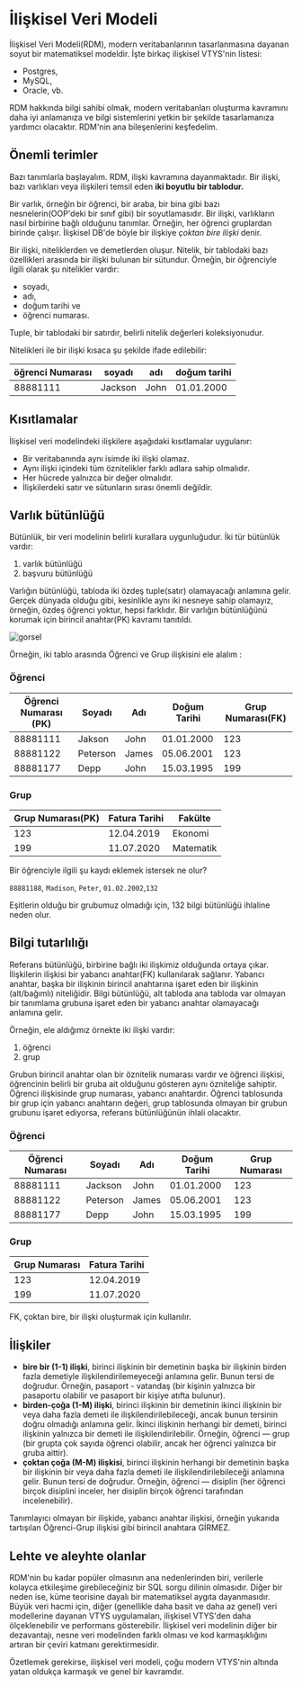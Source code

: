 # İlişkisel Veri Modeli

İlişkisel Veri Modeli(RDM), modern veritabanlarının tasarlanmasına dayanan soyut bir matematiksel modeldir. 
İşte birkaç ilişkisel VTYS'nin listesi: 
- Postgres, 
- MySQL, 
- Oracle, vb. 

RDM hakkında bilgi sahibi olmak, modern veritabanları oluşturma kavramını daha iyi anlamanıza ve bilgi sistemlerini yetkin bir şekilde tasarlamanıza yardımcı olacaktır. RDM'nin ana bileşenlerini keşfedelim.

## Önemli terimler

Bazı tanımlarla başlayalım. RDM, ilişki kavramına dayanmaktadır. Bir ilişki, bazı varlıkları veya ilişkileri temsil eden **iki boyutlu bir tablodur.**

Bir varlık, örneğin bir öğrenci, bir araba, bir bina gibi bazı nesnelerin(OOP'deki bir sınıf gibi) bir soyutlamasıdır. 
Bir ilişki, varlıkların nasıl birbirine bağlı olduğunu tanımlar. Örneğin, her öğrenci gruplardan birinde çalışır. 
İlişkisel DB'de böyle bir ilişkiye *çoktan bire ilişki* denir.

Bir ilişki, niteliklerden ve demetlerden oluşur. Nitelik, bir tablodaki bazı özellikleri arasında bir ilişki bulunan bir sütundur. 
Örneğin, bir öğrenciyle ilgili olarak şu nitelikler vardır: 
- soyadı, 
- adı, 
- doğum tarihi ve 
- öğrenci numarası. 

Tuple, bir tablodaki bir satırdır, belirli nitelik değerleri koleksiyonudur.

Nitelikleri ile bir ilişki kısaca şu şekilde ifade edilebilir: 

| öğrenci Numarası	| soyadı | adı	| doğum tarihi |
|-------------------|--------|-------|-------------|
|88881111	| Jackson |	John |	01.01.2000 |

## Kısıtlamalar

İlişkisel veri modelindeki ilişkilere aşağıdaki kısıtlamalar uygulanır:

- Bir veritabanında aynı isimde iki ilişki olamaz.
- Aynı ilişki içindeki tüm öznitelikler farklı adlara sahip olmalıdır.
- Her hücrede yalnızca bir değer olmalıdır.
- İlişkilerdeki satır ve sütunların sırası önemli değildir.

## Varlık bütünlüğü

Bütünlük, bir veri modelinin belirli kurallara uygunluğudur. İki tür bütünlük vardır: 
1. varlık bütünlüğü
2. başvuru bütünlüğü

Varlığın bütünlüğü, tabloda iki özdeş tuple(satır) olamayacağı anlamına gelir. 
Gerçek dünyada olduğu gibi, kesinlikle aynı iki nesneye sahip olamayız, 
örneğin, özdeş öğrenci yoktur, hepsi farklıdır. Bir varlığın bütünlüğünü korumak için birincil anahtar(PK) kavramı tanıtıldı.

![gorsel](https://ucarecdn.com/f7794054-c2bb-4154-86e6-7c15638513f0/)

Örneğin, iki tablo arasında Öğrenci ve Grup ilişkisini ele alalım : 

### Öğrenci

| Öğrenci Numarası (PK) | Soyadı | Adı | Doğum Tarihi | Grup Numarası(FK) |
|-----------------------|--------|-----|--------------|-------------------|
| 88881111 | Jakson | John | 01.01.2000 | 123|
| 88881122 | Peterson | James | 05.06.2001 | 123 |
| 88881177 | Depp | John | 15.03.1995 | 199 |

### Grup

| Grup Numarası(PK) | Fatura Tarihi | Fakülte |
|----|----|----|
| 123 | 12.04.2019 | Ekonomi |
| 199 | 11.07.2020 | Matematik |

Bir öğrenciyle ilgili şu kaydı eklemek istersek ne olur?

```88881188```, ```Madison```, ```Peter```, ```01.02.2002```,```132``` 

Eşitlerin olduğu bir grubumuz olmadığı için, 132 bilgi bütünlüğü ihlaline neden olur.

## Bilgi tutarlılığı

Referans bütünlüğü, birbirine bağlı iki ilişkimiz olduğunda ortaya çıkar. İlişkilerin ilişkisi bir yabancı anahtar(FK) kullanılarak sağlanır. 
Yabancı anahtar, başka bir ilişkinin birincil anahtarına işaret eden bir ilişkinin (alt/bağımlı) niteliğidir. 
Bilgi bütünlüğü, alt tabloda ana tabloda var olmayan bir tanımlama grubuna işaret eden bir yabancı anahtar olamayacağı anlamına gelir.

Örneğin, ele aldığımız örnekte iki ilişki vardır: 
1. öğrenci
2. grup 

Grubun birincil anahtar olan bir öznitelik numarası vardır ve öğrenci ilişkisi, öğrencinin belirli bir gruba ait olduğunu gösteren aynı özniteliğe sahiptir. 
Öğrenci ilişkisinde grup numarası, yabancı anahtardır. Öğrenci tablosunda bir grup için yabancı anahtarın değeri, 
grup tablosunda olmayan bir grubun grubunu işaret ediyorsa, referans bütünlüğünün ihlali olacaktır.

### Öğrenci

| Öğrenci Numarası	| Soyadı | Adı | Doğum Tarihi |	Grup Numarası |
|-----|----|---|---|---|
| 88881111 |	Jackson |	John |	01.01.2000 |	123 |
| 88881122 |	Peterson |	James |	05.06.2001 |	123 |
| 88881177 |	Depp |	John |	15.03.1995 |	199 |

### Grup

| Grup Numarası |	Fatura Tarihi |
|---|---|
| 123 |	12.04.2019 |
| 199 |	11.07.2020 |

FK, çoktan bire, bir ilişki oluşturmak için kullanılır.

## İlişkiler

- **bire bir (1-1) ilişki**, birinci ilişkinin bir demetinin başka bir ilişkinin birden fazla demetiyle ilişkilendirilemeyeceği anlamına gelir. 
Bunun tersi de doğrudur. Örneğin, pasaport - vatandaş (bir kişinin yalnızca bir pasaportu olabilir ve pasaport bir kişiye atıfta bulunur).
- **birden-çoğa (1-M) ilişki**, birinci ilişkinin bir demetinin ikinci ilişkinin bir veya daha fazla demeti ile ilişkilendirilebileceği, 
ancak bunun tersinin doğru olmadığı anlamına gelir. İkinci ilişkinin herhangi bir demeti, birinci ilişkinin yalnızca bir demeti ile ilişkilendirilebilir. 
Örneğin, öğrenci — grup (bir grupta çok sayıda öğrenci olabilir, ancak her öğrenci yalnızca bir gruba aittir).
- **çoktan çoğa (M-M) ilişkisi**, birinci ilişkinin herhangi bir demetinin başka bir ilişkinin bir veya daha fazla demeti ile ilişkilendirilebileceği anlamına gelir. 
Bunun tersi de doğrudur. Örneğin, öğrenci — disiplin (her öğrenci birçok disiplini inceler, her disiplin birçok öğrenci tarafından incelenebilir).

Tanımlayıcı olmayan bir ilişkide, yabancı anahtar ilişkisi, örneğin yukarıda tartışılan Öğrenci-Grup ilişkisi gibi birincil anahtara GİRMEZ.

## Lehte ve aleyhte olanlar

RDM'nin bu kadar popüler olmasının ana nedenlerinden biri, verilerle kolayca etkileşime girebileceğiniz bir SQL sorgu dilinin olmasıdır. 
Diğer bir neden ise, küme teorisine dayalı bir matematiksel aygıta dayanmasıdır. 
Büyük veri hacmi için, diğer (genellikle daha basit ve daha az genel) veri modellerine dayanan VTYS uygulamaları, 
ilişkisel VTYS'den daha ölçeklenebilir ve performans gösterebilir. 
İlişkisel veri modelinin diğer bir dezavantajı, nesne veri modelinden farklı olması ve kod karmaşıklığını artıran bir çeviri katmanı gerektirmesidir.

Özetlemek gerekirse, ilişkisel veri modeli, çoğu modern VTYS'nin altında yatan oldukça karmaşık ve genel bir kavramdır.
